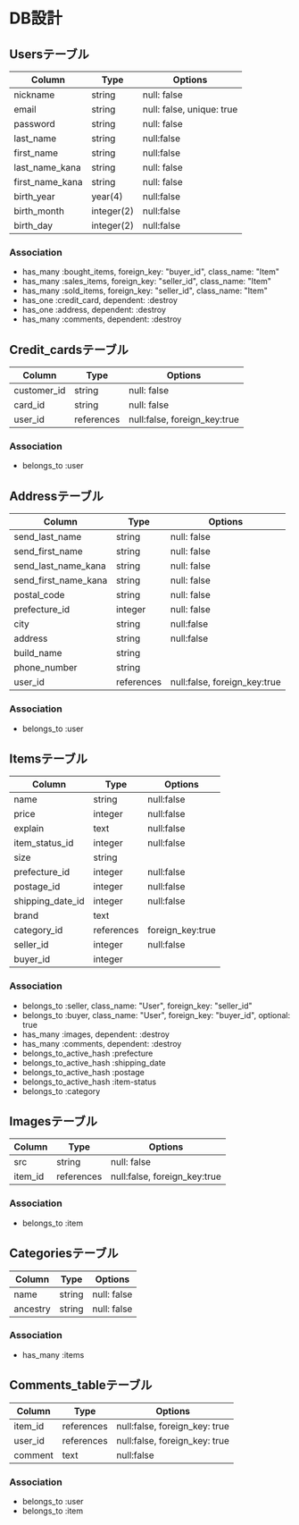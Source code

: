 # DB設計

## Usersテーブル
|Column|Type|Options|
|------|----|-------|
|nickname|string|null: false|
|email|string|null: false, unique: true|
|password|string|null: false|
|last_name|string|null:false|
|first_name|string|null:false|
|last_name_kana|string|null: false|
|first_name_kana|string|null: false|
|birth_year|year(4)|null:false|
|birth_month|integer(2)|null:false|
|birth_day|integer(2)|null:false|
### Association
- has_many :bought_items, foreign_key: "buyer_id", class_name: "Item"
- has_many :sales_items, foreign_key: "seller_id", class_name: "Item"
- has_many :sold_items, foreign_key: "seller_id", class_name: "Item"
- has_one :credit_card, dependent: :destroy
- has_one :address, dependent: :destroy
- has_many :comments, dependent: :destroy

## Credit_cardsテーブル
|Column|Type|Options|
|------|----|-------|
|customer_id|string|null: false|
|card_id|string|null: false|
|user_id|references|null:false, foreign_key:true|
### Association
- belongs_to :user

## Addressテーブル
|Column|Type|Options|
|------|----|-------|
|send_last_name|string|null: false|
|send_first_name|string|null: false|
|send_last_name_kana|string|null: false|
|send_first_name_kana|string|null: false|
|postal_code|string|null: false|
|prefecture_id|integer|null: false|
|city|string|null:false|
|address|string|null:false|
|build_name|string||
|phone_number|string||
|user_id|references|null:false, foreign_key:true|
### Association
- belongs_to :user

## Itemsテーブル
|Column|Type|Options|
|------|----|-------|
|name|string|null:false|
|price|integer|null:false|
|explain|text|null:false|
|item_status_id|integer|null:false|
|size|string||
|prefecture_id|integer|null:false|
|postage_id|integer|null:false|
|shipping_date_id|integer|null:false|
|brand|text||
|category_id|references|foreign_key:true|
|seller_id|integer|null:false|
|buyer_id|integer||
### Association
- belongs_to :seller, class_name: "User", foreign_key: "seller_id"
- belongs_to :buyer, class_name: "User", foreign_key: "buyer_id", optional: true
- has_many :images, dependent: :destroy
- has_many :comments, dependent: :destroy
- belongs_to_active_hash :prefecture
- belongs_to_active_hash :shipping_date
- belongs_to_active_hash :postage
- belongs_to_active_hash :item-status
- belongs_to :category

## Imagesテーブル
|Column|Type|Options|
|------|----|-------|
|src|string|null: false|
|item_id|references|null:false, foreign_key:true|
### Association
- belongs_to :item

## Categoriesテーブル
|Column|Type|Options|
|------|----|-------|
|name|string|null: false|
|ancestry|string|null: false|
### Association
- has_many :items

## Comments_tableテーブル
|Column|Type|Options|
|------|----|-------|
|item_id|references|null:false, foreign_key: true|
|user_id|references|null:false, foreign_key: true|
|comment|text|null:false|
### Association
- belongs_to :user
- belongs_to :item

